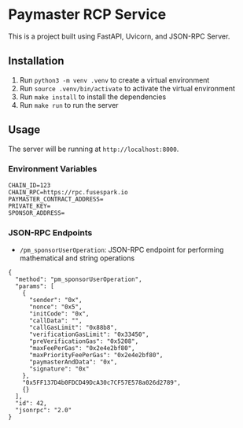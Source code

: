 # Paymaster RCP Service

This is a project built using FastAPI, Uvicorn, and JSON-RPC Server.

## Installation

1. Run `python3 -m venv .venv` to create a virtual environment
2. Run `source .venv/bin/activate` to activate the virtual environment
3. Run `make install` to install the dependencies
4. Run `make run` to run the server

## Usage

The server will be running at `http://localhost:8000`.

### Environment Variables

```
CHAIN_ID=123
CHAIN_RPC=https://rpc.fusespark.io
PAYMASTER_CONTRACT_ADDRESS=
PRIVATE_KEY=
SPONSOR_ADDRESS=
```

### JSON-RPC Endpoints

- `/pm_sponsorUserOperation`: JSON-RPC endpoint for performing mathematical and string operations

```
{
  "method": "pm_sponsorUserOperation",
  "params": [
    {
      "sender": "0x",
      "nonce": "0x5",
      "initCode": "0x",
      "callData": "",
      "callGasLimit": "0x88b8",
      "verificationGasLimit": "0x33450",
      "preVerificationGas": "0x5208",
      "maxFeePerGas": "0x2e4e2bf80",
      "maxPriorityFeePerGas": "0x2e4e2bf80",
      "paymasterAndData": "0x",
      "signature": "0x"
    },
    "0x5FF137D4b0FDCD49DcA30c7CF57E578a026d2789",
    {}
  ],
  "id": 42,
  "jsonrpc": "2.0"
}


```

